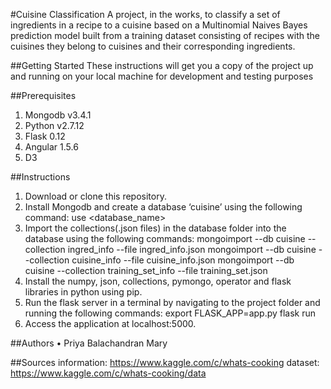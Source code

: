#Cuisine Classification 
A project, in the works, to classify a set of ingredients in a recipe to a cuisine based on a Multinomial Naives Bayes prediction model built from a training dataset consisting of recipes with the cuisines they belong to cuisines and their corresponding ingredients.

##Getting Started
These instructions will get you a copy of the project up and running on your local machine for development and testing purposes

##Prerequisites
1.	Mongodb v3.4.1
2.	Python v2.7.12
3.	Flask 0.12
4.	Angular 1.5.6
5.	D3

##Instructions
1. Download or clone this repository.
2. Install Mongodb and create a database ‘cuisine’ using the following command:
    use <database_name>
3. Import the collections(.json files) in the database folder into the database using the following commands:
    mongoimport --db cuisine --collection ingred_info --file ingred_info.json 
    mongoimport --db cuisine --collection cuisine_info --file cuisine_info.json
    mongoimport --db cuisine --collection training_set_info --file training_set.json
4.  Install the numpy, json, collections, pymongo, operator and flask  libraries in python using pip.
5.  Run the flask server in a terminal by navigating to the project folder and running the following commands:
    export FLASK_APP=app.py
    flask run
6.  Access the application at localhost:5000.

##Authors
	•	Priya Balachandran Mary

##Sources
information: https://www.kaggle.com/c/whats-cooking
dataset: https://www.kaggle.com/c/whats-cooking/data
